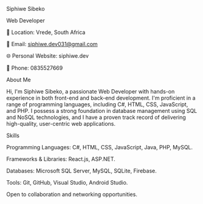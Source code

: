 Siphiwe Sibeko

Web Developer

📍 Location: Vrede, South Africa

📧 Email: siphiwe.dev031@gmail.com

🌐 Personal Website: siphiwe.dev

📱 Phone: 0835527669

About Me

Hi, I'm Siphiwe Sibeko, a passionate Web Developer with hands-on experience in both front-end and back-end development. I'm proficient in a range of programming languages, including C#, HTML, CSS, JavaScript, and PHP. I possess a strong foundation in database management using SQL and NoSQL technologies, and I have a proven track record of delivering high-quality, user-centric web applications.

Skills

Programming Languages: C#, HTML, CSS, JavaScript, Java, PHP, MySQL.

Frameworks & Libraries: React.js, ASP.NET.

Databases: Microsoft SQL Server, MySQL, SQLite, Firebase.

Tools: Git, GitHub, Visual Studio, Android Studio.

Open to collaboration and networking opportunities.
